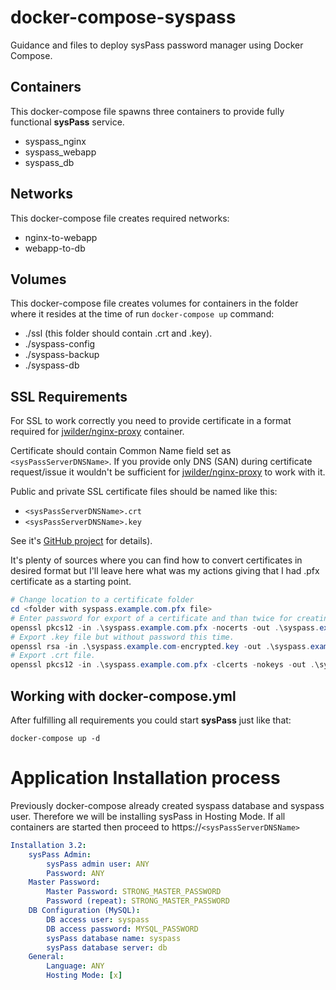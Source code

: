 # docker-compose-syspass
Guidance and files to deploy sysPass password manager using Docker Compose.

## Containers
This docker-compose file spawns three containers to provide fully functional **sysPass** service.
- syspass_nginx
- syspass_webapp
- syspass_db

## Networks
This docker-compose file creates required networks:
- nginx-to-webapp
- webapp-to-db

## Volumes
This docker-compose file creates volumes for containers in the folder where it resides at the time of run `docker-compose up` command:
- ./ssl (this folder should contain .crt and .key).
- ./syspass-config
- ./syspass-backup
- ./syspass-db

## SSL Requirements
For SSL to work correctly you need to provide certificate in a format required for [jwilder/nginx-proxy](https://hub.docker.com/r/jwilder/nginx-proxy) container. 

Certificate should contain Common Name field set as `<sysPassServerDNSName>`. If you provide only DNS (SAN) during certificate request/issue it wouldn't be sufficient for [jwilder/nginx-proxy](https://hub.docker.com/r/jwilder/nginx-proxy) to work with it.

Public and private SSL certificate files should be named like this:
- `<sysPassServerDNSName>.crt` 
- `<sysPassServerDNSName>.key`

See it's [GitHub project](https://github.com/nginx-proxy/nginx-proxy) for details).

It's plenty of sources where you can find how to convert certificates in desired format but I'll leave here what was my actions giving that I had .pfx certificate as a starting point.
```Powershell
# Change location to a certificate folder
cd <folder with syspass.example.com.pfx file>
# Enter password for export of a certificate and than twice for creating encrypted .key file.
openssl pkcs12 -in .\syspass.example.com.pfx -nocerts -out .\syspass.example.com-encrypted.key
# Export .key file but without password this time.
openssl rsa -in .\syspass.example.com-encrypted.key -out .\syspass.example.com.key
# Export .crt file.
openssl pkcs12 -in .\syspass.example.com.pfx -clcerts -nokeys -out .\syspass.example.com.crt
```

## Working with docker-compose.yml 
After fulfilling all requirements you could start **sysPass** just like that:
```
docker-compose up -d
```

# Application Installation process
Previously docker-compose already created syspass database and syspass user.
Therefore we will be installing sysPass in Hosting Mode.
If all containers are started then proceed to https://`<sysPassServerDNSName>`

```yml
Installation 3.2:
    sysPass Admin:
        sysPass admin user: ANY
        Password: ANY
    Master Password:
        Master Password: STRONG_MASTER_PASSWORD
        Password (repeat): STRONG_MASTER_PASSWORD
    DB Configuration (MySQL):
        DB access user: syspass
        DB access password: MYSQL_PASSWORD
        sysPass database name: syspass
        sysPass database server: db
    General:
        Language: ANY
        Hosting Mode: [x]
```

